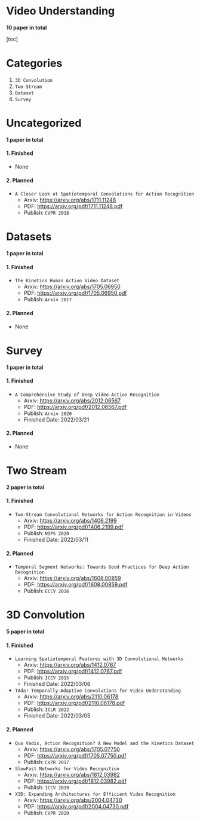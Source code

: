 # Video Understanding

**10 paper in total**

[toc]







# Categories

1. `3D Convolution`
2. `Two Stream`
3. `Dataset`
4. `Survey`







# Uncategorized

**1 paper in total**

#### 1. Finished

- None

#### 2. Planned

- `A Closer Look at Spatiotemporal Convolutions for Action Recognition`
  - Arxiv: https://arxiv.org/abs/1711.11248
  - PDF: https://arxiv.org/pdf/1711.11248.pdf
  - Publish: `CVPR 2018`







# Datasets

**1 paper in total**

#### 1. Finished

- `The Kinetics Human Action Video Dataset`
  - Arxiv: https://arxiv.org/abs/1705.06950
  - PDF: https://arxiv.org/pdf/1705.06950.pdf
  - Publish: `Arxiv 2017 `

#### 2. Planned

- None







# Survey

**1 paper in total**

#### 1. Finished

- `A Comprehensive Study of Deep Video Action Recognition`
  - Arxiv: https://arxiv.org/abs/2012.06567
  - PDF: https://arxiv.org/pdf/2012.06567.pdf
  - Publish: `Arxiv 2020`
  - Finished Date: 2022/03/21

#### 2. Planned

- None







# Two Stream

**2 paper in total**

#### 1. Finished

- `Two-Stream Convolutional Networks for Action Recognition in Videos`
  - Arxiv: https://arxiv.org/abs/1406.2199
  - PDF: https://arxiv.org/pdf/1406.2199.pdf
  - Publish: `NIPS 2020`
  - Finished Date: 2022/03/11

#### 2. Planned

- `Temporal Segment Networks: Towards Good Practices for Deep Action Recognition`
  - Arxiv: https://arxiv.org/abs/1608.00859
  - PDF: https://arxiv.org/pdf/1608.00859.pdf
  - Publish: `ECCV 2016`







# 3D Convolution

**5 paper in total**

#### 1. Finished

- `Learning Spatiotemporal Features with 3D Convolutional Networks`
  - Arxiv: https://arxiv.org/abs/1412.0767
  - PDF: https://arxiv.org/pdf/1412.0767.pdf
  - Publish: `ICCV 2015`
  - Finished Date: 2022/03/06
- `TAda! Temporally-Adaptive Convolutions for Video Understanding`
  - Arxiv: https://arxiv.org/abs/2110.06178
  - PDF: https://arxiv.org/pdf/2110.06178.pdf
  - Publish: `ICLR 2022`
  - Finished Date: 2022/03/05

#### 2. Planned

- `Quo Vadis, Action Recognition? A New Model and the Kinetics Dataset`
  - Arxiv: https://arxiv.org/abs/1705.07750
  - PDF: https://arxiv.org/pdf/1705.07750.pdf
  - Publish: `CVPR 2017`
- `SlowFast Networks for Video Recognition`
  - Arxiv: https://arxiv.org/abs/1812.03982
  - PDF: https://arxiv.org/pdf/1812.03982.pdf
  - Publish: `ICCV 2019`
- `X3D: Expanding Architectures for Efficient Video Recognition`
  - Arxiv: https://arxiv.org/abs/2004.04730
  - PDF: https://arxiv.org/pdf/2004.04730.pdf
  - Publish: `CVPR 2020`



